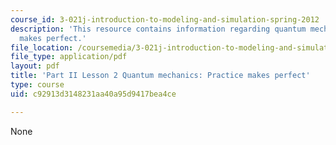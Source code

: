```yaml
---
course_id: 3-021j-introduction-to-modeling-and-simulation-spring-2012
description: 'This resource contains information regarding quantum mechanics: practice
  makes perfect.'
file_location: /coursemedia/3-021j-introduction-to-modeling-and-simulation-spring-2012/c92913d3148231aa40a95d9417bea4ce_MIT3_021JS12_L2.pdf
file_type: application/pdf
layout: pdf
title: 'Part II Lesson 2 Quantum mechanics: Practice makes perfect'
type: course
uid: c92913d3148231aa40a95d9417bea4ce

---
```

None